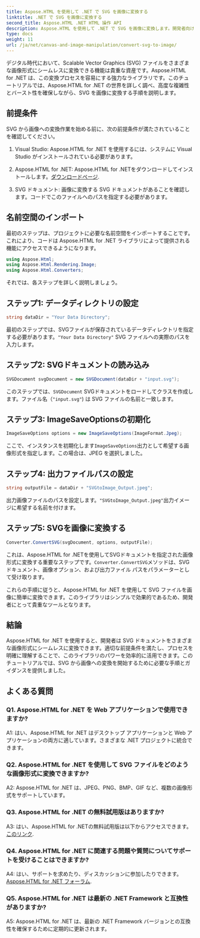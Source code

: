```yaml
---
title: Aspose.HTML を使用して .NET で SVG を画像に変換する
linktitle: .NET で SVG を画像に変換する
second_title: Aspose.HTML .NET HTML 操作 API
description: Aspose.HTML を使用して .NET で SVG を画像に変換します。開発者向けの包括的なチュートリアル。SVG ドキュメントを JPEG、PNG、BMP、GIF 形式に簡単に変換できます。
type: docs
weight: 11
url: /ja/net/canvas-and-image-manipulation/convert-svg-to-image/
---
```


デジタル時代において、Scalable Vector Graphics (SVG) ファイルをさまざまな画像形式にシームレスに変換できる機能は貴重な資産です。Aspose.HTML for .NET は、この変換プロセスを容易にする強力なライブラリです。このチュートリアルでは、Aspose.HTML for .NET の世界を詳しく調べ、高度な複雑性とバースト性を確保しながら、SVG を画像に変換する手順を説明します。

## 前提条件

SVG から画像への変換作業を始める前に、次の前提条件が満たされていることを確認してください。

1. Visual Studio: Aspose.HTML for .NET を使用するには、システムに Visual Studio がインストールされている必要があります。

2.  Aspose.HTML for .NET: Aspose.HTML for .NETをダウンロードしてインストールします。[ダウンロードページ](https://releases.aspose.com/html/net/).

3. SVG ドキュメント: 画像に変換する SVG ドキュメントがあることを確認します。コードでこのファイルへのパスを指定する必要があります。

## 名前空間のインポート


最初のステップは、プロジェクトに必要な名前空間をインポートすることです。これにより、コードは Aspose.HTML for .NET ライブラリによって提供される機能にアクセスできるようになります。

```csharp
using Aspose.Html;
using Aspose.Html.Rendering.Image;
using Aspose.Html.Converters;
```

それでは、各ステップを詳しく説明しましょう。

## ステップ1: データディレクトリの設定

```csharp
string dataDir = "Your Data Directory";
```

最初のステップでは、SVGファイルが保存されているデータディレクトリを指定する必要があります。`"Your Data Directory"` SVG ファイルへの実際のパスを入力します。

## ステップ2: SVGドキュメントの読み込み

```csharp
SVGDocument svgDocument = new SVGDocument(dataDir + "input.svg");
```

このステップでは、`SVGDocument` SVGドキュメントをロードしてクラスを作成します。ファイル名（`"input.svg"`) は SVG ファイルの名前と一致します。

## ステップ3: ImageSaveOptionsの初期化

```csharp
ImageSaveOptions options = new ImageSaveOptions(ImageFormat.Jpeg);
```

ここで、インスタンスを初期化します`ImageSaveOptions`出力として希望する画像形式を指定します。この場合は、JPEG を選択しました。

## ステップ4: 出力ファイルパスの設定

```csharp
string outputFile = dataDir + "SVGtoImage_Output.jpeg";
```

出力画像ファイルのパスを設定します。`"SVGtoImage_Output.jpeg"`出力イメージに希望する名前を付けます。

## ステップ5: SVGを画像に変換する

```csharp
Converter.ConvertSVG(svgDocument, options, outputFile);
```

これは、Aspose.HTML for .NETを使用してSVGドキュメントを指定された画像形式に変換する重要なステップです。`Converter.ConvertSVG`メソッドは、SVG ドキュメント、画像オプション、および出力ファイル パスをパラメーターとして受け取ります。

これらの手順に従うと、Aspose.HTML for .NET を使用して SVG ファイルを画像に簡単に変換できます。このライブラリはシンプルで効果的であるため、開発者にとって貴重なツールとなります。

## 結論

Aspose.HTML for .NET を使用すると、開発者は SVG ドキュメントをさまざまな画像形式にシームレスに変換できます。適切な前提条件を満たし、プロセスを明確に理解することで、このライブラリのパワーを効率的に活用できます。このチュートリアルでは、SVG から画像への変換を開始するために必要な手順とガイダンスを提供しました。

## よくある質問

### Q1. Aspose.HTML for .NET を Web アプリケーションで使用できますか?

A1: はい、Aspose.HTML for .NET はデスクトップ アプリケーションと Web アプリケーションの両方に適しています。さまざまな .NET プロジェクトに統合できます。

### Q2. Aspose.HTML for .NET を使用して SVG ファイルをどのような画像形式に変換できますか?

A2: Aspose.HTML for .NET は、JPEG、PNG、BMP、GIF など、複数の画像形式をサポートしています。

### Q3. Aspose.HTML for .NET の無料試用版はありますか?

 A3: はい、Aspose.HTML for .NETの無料試用版は以下からアクセスできます。[このリンク](https://releases.aspose.com/).

### Q4. Aspose.HTML for .NET に関連する問題や質問についてサポートを受けることはできますか?

 A4: はい、サポートを求めたり、ディスカッションに参加したりできます。[Aspose.HTML for .NET フォーラム](https://forum.aspose.com/).

### Q5. Aspose.HTML for .NET は最新の .NET Framework と互換性がありますか?

A5: Aspose.HTML for .NET は、最新の .NET Framework バージョンとの互換性を確保するために定期的に更新されます。